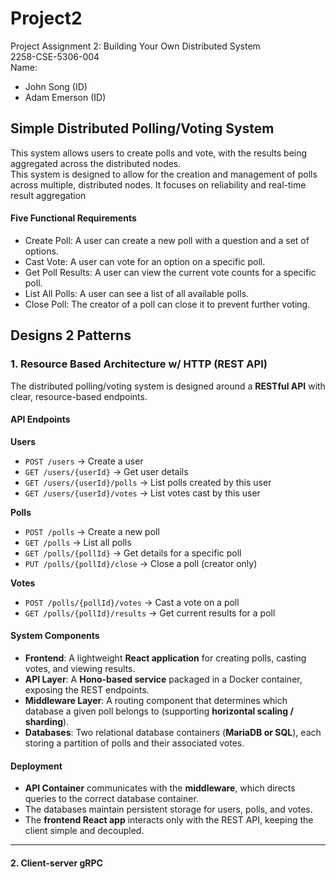 # Project2
Project Assignment 2: Building Your Own Distributed System  
2258-CSE-5306-004  
Name:  
- John Song (ID)
- Adam Emerson (ID)


## Simple Distributed Polling/Voting System  
This system allows users to create polls and vote, with the results being aggregated across the distributed nodes.  
This system is designed to allow for the creation and management of polls across multiple, distributed nodes. It focuses on reliability and real-time result aggregation

#### Five Functional Requirements
- Create Poll: A user can create a new poll with a question and a set of options.
- Cast Vote: A user can vote for an option on a specific poll.
- Get Poll Results: A user can view the current vote counts for a specific poll.
- List All Polls: A user can see a list of all available polls.
- Close Poll: The creator of a poll can close it to prevent further voting.

## Designs 2 Patterns 

### 1. Resource Based Architecture w/ HTTP (REST API)

The distributed polling/voting system is designed around a **RESTful API** with clear, resource-based endpoints.

#### **API Endpoints**

**Users**

* `POST /users` → Create a user
* `GET /users/{userId}` → Get user details
* `GET /users/{userId}/polls` → List polls created by this user
* `GET /users/{userId}/votes` → List votes cast by this user

**Polls**

* `POST /polls` → Create a new poll
* `GET /polls` → List all polls
* `GET /polls/{pollId}` → Get details for a specific poll
* `PUT /polls/{pollId}/close` → Close a poll (creator only)

**Votes**

* `POST /polls/{pollId}/votes` → Cast a vote on a poll
* `GET /polls/{pollId}/results` → Get current results for a poll

#### **System Components**

* **Frontend**: A lightweight **React application** for creating polls, casting votes, and viewing results.
* **API Layer**: A **Hono-based service** packaged in a Docker container, exposing the REST endpoints.
* **Middleware Layer**: A routing component that determines which database a given poll belongs to (supporting **horizontal scaling / sharding**).
* **Databases**: Two relational database containers (**MariaDB or SQL**), each storing a partition of polls and their associated votes.

#### **Deployment**

* **API Container** communicates with the **middleware**, which directs queries to the correct database container.
* The databases maintain persistent storage for users, polls, and votes.
* The **frontend React app** interacts only with the REST API, keeping the client simple and decoupled.

---

#### 2. Client-server gRPC
